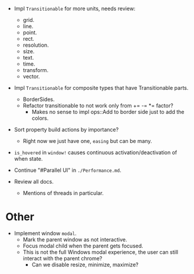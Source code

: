 * Impl `Transitionable` for more units, needs review:
    - grid.
    - line.
    - point.
    - rect.
    - resolution.
    - size.
    - text.
    - time.
    - transform.
    - vector.
* Impl `Transitionable` for composite types that have Transitionable parts.
    - BorderSides.
    - Refactor transitionable to not work only from += -= *= factor?
        - Makes no sense to impl ops::Add to border side just to add the colors.

* Sort property build actions by importance?
    - Right now we just have one, `easing` but can be many.

* `is_hovered` in `window!` causes continuous activation/deactivation of when state.

* Continue "#Parallel UI" in `./Performance.md`.
* Review all docs.
    - Mentions of threads in particular.

# Other

* Implement window `modal`.
    - Mark the parent window as not interactive.
    - Focus modal child when the parent gets focused.
    - This is not the full Windows modal experience, the user can still interact with the parent chrome?
        - Can we disable resize, minimize, maximize?